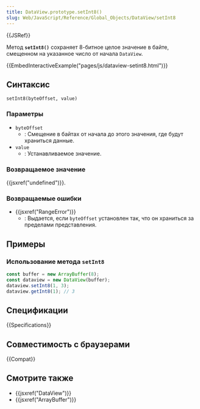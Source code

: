 ```yaml
---
title: DataView.prototype.setInt8()
slug: Web/JavaScript/Reference/Global_Objects/DataView/setInt8
---
```


{{JSRef}}

Метод **`setInt8()`** сохраняет 8-битное целое значение в байте, смещенном на указанное число от начала `DataView`.

{{EmbedInteractiveExample("pages/js/dataview-setint8.html")}}

## Синтаксис

```js-nolint
setInt8(byteOffset, value)
```

### Параметры

- `byteOffset`
  - : Смещение в байтах от начала до этого значения, где будут храниться данные.
- `value`
  - : Устанавливаемое значение.

### Возвращаемое значение

{{jsxref("undefined")}}.

### Возвращаемые ошибки

- {{jsxref("RangeError")}}
  - : Выдается, если `byteOffset` установлен так, что он храниться за пределами представления.

## Примеры

### Использование метода `setInt8`

```js
const buffer = new ArrayBuffer(8);
const dataview = new DataView(buffer);
dataview.setInt8(1, 3);
dataview.getInt8(1); // 3
```

## Спецификации

{{Specifications}}

## Совместимость с браузерами

{{Compat}}

## Смотрите также

- {{jsxref("DataView")}}
- {{jsxref("ArrayBuffer")}}
